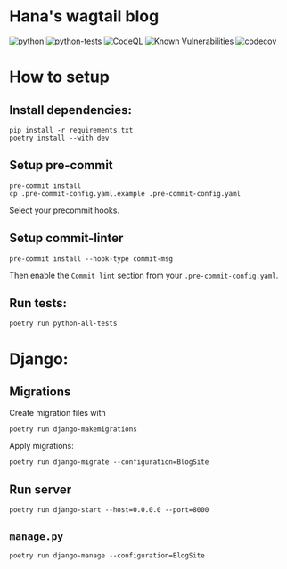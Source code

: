 # Hana's wagtail blog

![python](https://img.shields.io/static/v1?label=Python&message=3.12&logo=Python&color=3776AB)
[![python-tests](https://github.com/HanaPoulpe/blog/actions/workflows/python-test.yml/badge.svg)](https://github.com/HanaPoulpe/blog/actions/workflows/python-test.yml)
[![CodeQL](https://github.com/HanaPoulpe/blog/actions/workflows/github-code-scanning/codeql/badge.svg)](https://github.com/HanaPoulpe/blog/actions/workflows/github-code-scanning/codeql)
![Known Vulnerabilities](https://snyk.io/test/github/HanaPoulpe/blog/badge.svg)
[![codecov](https://codecov.io/github/HanaPoulpe/blog/graph/badge.svg?token=D5J8G4P5RC)](https://codecov.io/github/HanaPoulpe/blog)

# How to setup
## Install dependencies:

```shell
pip install -r requirements.txt
poetry install --with dev
```

## Setup pre-commit

```shell
pre-commit install
cp .pre-commit-config.yaml.example .pre-commit-config.yaml
```

Select your precommit hooks.

## Setup commit-linter

```shell
pre-commit install --hook-type commit-msg
```

Then enable the `Commit lint` section from your `.pre-commit-config.yaml`.

## Run tests:

```shell
poetry run python-all-tests
```

# Django:

## Migrations

Create migration files with

```shell
poetry run django-makemigrations
```

Apply migrations:
```shell
poetry run django-migrate --configuration=BlogSite
```

## Run server

```shell
poetry run django-start --host=0.0.0.0 --port=8000
```

## `manage.py`

```shell
poetry run django-manage --configuration=BlogSite
```
